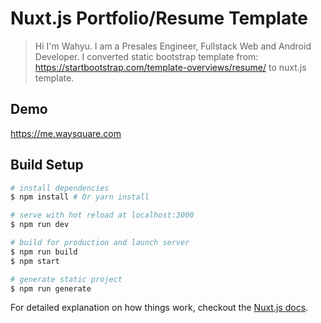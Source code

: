 # Nuxt.js Portfolio/Resume Template

> Hi I'm Wahyu. I am a Presales Engineer, Fullstack Web and Android Developer.
> I converted static bootstrap template from: https://startbootstrap.com/template-overviews/resume/ to nuxt.js template.

## Demo

https://me.waysquare.com

## Build Setup

``` bash
# install dependencies
$ npm install # Or yarn install

# serve with hot reload at localhost:3000
$ npm run dev

# build for production and launch server
$ npm run build
$ npm start

# generate static project
$ npm run generate
```

For detailed explanation on how things work, checkout the [Nuxt.js docs](https://github.com/nuxt/nuxt.js).